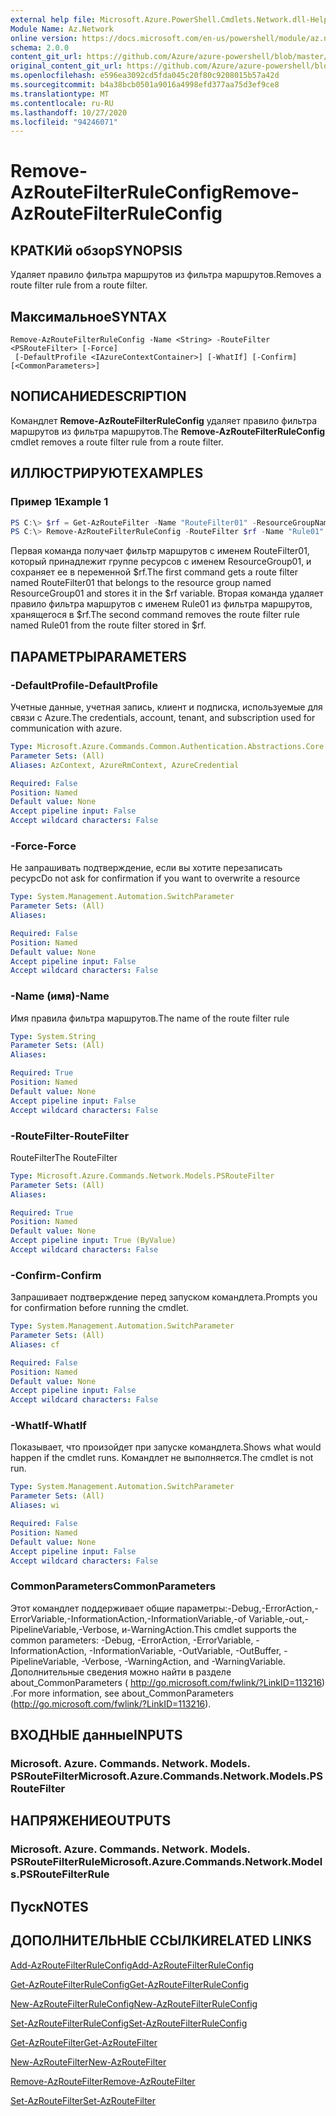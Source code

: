 ```yaml
---
external help file: Microsoft.Azure.PowerShell.Cmdlets.Network.dll-Help.xml
Module Name: Az.Network
online version: https://docs.microsoft.com/en-us/powershell/module/az.network/remove-azroutefilterruleconfig
schema: 2.0.0
content_git_url: https://github.com/Azure/azure-powershell/blob/master/src/Network/Network/help/Remove-AzRouteFilterRuleConfig.md
original_content_git_url: https://github.com/Azure/azure-powershell/blob/master/src/Network/Network/help/Remove-AzRouteFilterRuleConfig.md
ms.openlocfilehash: e596ea3092cd5fda045c20f80c9208015b57a42d
ms.sourcegitcommit: b4a38bcb0501a9016a4998efd377aa75d3ef9ce8
ms.translationtype: MT
ms.contentlocale: ru-RU
ms.lasthandoff: 10/27/2020
ms.locfileid: "94246071"
---
```

# <span data-ttu-id="1410e-101">Remove-AzRouteFilterRuleConfig</span><span class="sxs-lookup"><span data-stu-id="1410e-101">Remove-AzRouteFilterRuleConfig</span></span>

## <span data-ttu-id="1410e-102">КРАТКИй обзор</span><span class="sxs-lookup"><span data-stu-id="1410e-102">SYNOPSIS</span></span>
<span data-ttu-id="1410e-103">Удаляет правило фильтра маршрутов из фильтра маршрутов.</span><span class="sxs-lookup"><span data-stu-id="1410e-103">Removes a route filter rule from a route filter.</span></span>

## <span data-ttu-id="1410e-104">Максимальное</span><span class="sxs-lookup"><span data-stu-id="1410e-104">SYNTAX</span></span>

```
Remove-AzRouteFilterRuleConfig -Name <String> -RouteFilter <PSRouteFilter> [-Force]
 [-DefaultProfile <IAzureContextContainer>] [-WhatIf] [-Confirm] [<CommonParameters>]
```

## <span data-ttu-id="1410e-105">NОПИСАНИЕ</span><span class="sxs-lookup"><span data-stu-id="1410e-105">DESCRIPTION</span></span>
<span data-ttu-id="1410e-106">Командлет **Remove-AzRouteFilterRuleConfig** удаляет правило фильтра маршрутов из фильтра маршрутов.</span><span class="sxs-lookup"><span data-stu-id="1410e-106">The **Remove-AzRouteFilterRuleConfig** cmdlet removes a route filter rule from a route filter.</span></span>

## <span data-ttu-id="1410e-107">ИЛЛЮСТРИРУЮТ</span><span class="sxs-lookup"><span data-stu-id="1410e-107">EXAMPLES</span></span>

### <span data-ttu-id="1410e-108">Пример 1</span><span class="sxs-lookup"><span data-stu-id="1410e-108">Example 1</span></span>
```powershell
PS C:\> $rf = Get-AzRouteFilter -Name "RouteFilter01" -ResourceGroupName "ResourceGroup01"
PS C:\> Remove-AzRouteFilterRuleConfig -RouteFilter $rf -Name "Rule01"
```

<span data-ttu-id="1410e-109">Первая команда получает фильтр маршрутов с именем RouteFilter01, который принадлежит группе ресурсов с именем ResourceGroup01, и сохраняет ее в переменной $rf.</span><span class="sxs-lookup"><span data-stu-id="1410e-109">The first command gets a route filter named RouteFilter01 that belongs to the resource group named ResourceGroup01 and stores it in the $rf variable.</span></span>
<span data-ttu-id="1410e-110">Вторая команда удаляет правило фильтра маршрутов с именем Rule01 из фильтра маршрутов, хранящегося в $rf.</span><span class="sxs-lookup"><span data-stu-id="1410e-110">The second command removes the route filter rule named Rule01 from the route filter stored in $rf.</span></span>

## <span data-ttu-id="1410e-111">ПАРАМЕТРЫ</span><span class="sxs-lookup"><span data-stu-id="1410e-111">PARAMETERS</span></span>

### <span data-ttu-id="1410e-112">-DefaultProfile</span><span class="sxs-lookup"><span data-stu-id="1410e-112">-DefaultProfile</span></span>
<span data-ttu-id="1410e-113">Учетные данные, учетная запись, клиент и подписка, используемые для связи с Azure.</span><span class="sxs-lookup"><span data-stu-id="1410e-113">The credentials, account, tenant, and subscription used for communication with azure.</span></span>

```yaml
Type: Microsoft.Azure.Commands.Common.Authentication.Abstractions.Core.IAzureContextContainer
Parameter Sets: (All)
Aliases: AzContext, AzureRmContext, AzureCredential

Required: False
Position: Named
Default value: None
Accept pipeline input: False
Accept wildcard characters: False
```

### <span data-ttu-id="1410e-114">-Force</span><span class="sxs-lookup"><span data-stu-id="1410e-114">-Force</span></span>
<span data-ttu-id="1410e-115">Не запрашивать подтверждение, если вы хотите перезаписать ресурс</span><span class="sxs-lookup"><span data-stu-id="1410e-115">Do not ask for confirmation if you want to overwrite a resource</span></span>

```yaml
Type: System.Management.Automation.SwitchParameter
Parameter Sets: (All)
Aliases:

Required: False
Position: Named
Default value: None
Accept pipeline input: False
Accept wildcard characters: False
```

### <span data-ttu-id="1410e-116">-Name (имя)</span><span class="sxs-lookup"><span data-stu-id="1410e-116">-Name</span></span>
<span data-ttu-id="1410e-117">Имя правила фильтра маршрутов.</span><span class="sxs-lookup"><span data-stu-id="1410e-117">The name of the route filter rule</span></span>

```yaml
Type: System.String
Parameter Sets: (All)
Aliases:

Required: True
Position: Named
Default value: None
Accept pipeline input: False
Accept wildcard characters: False
```

### <span data-ttu-id="1410e-118">-RouteFilter</span><span class="sxs-lookup"><span data-stu-id="1410e-118">-RouteFilter</span></span>
<span data-ttu-id="1410e-119">RouteFilter</span><span class="sxs-lookup"><span data-stu-id="1410e-119">The RouteFilter</span></span>

```yaml
Type: Microsoft.Azure.Commands.Network.Models.PSRouteFilter
Parameter Sets: (All)
Aliases:

Required: True
Position: Named
Default value: None
Accept pipeline input: True (ByValue)
Accept wildcard characters: False
```

### <span data-ttu-id="1410e-120">-Confirm</span><span class="sxs-lookup"><span data-stu-id="1410e-120">-Confirm</span></span>
<span data-ttu-id="1410e-121">Запрашивает подтверждение перед запуском командлета.</span><span class="sxs-lookup"><span data-stu-id="1410e-121">Prompts you for confirmation before running the cmdlet.</span></span>

```yaml
Type: System.Management.Automation.SwitchParameter
Parameter Sets: (All)
Aliases: cf

Required: False
Position: Named
Default value: None
Accept pipeline input: False
Accept wildcard characters: False
```

### <span data-ttu-id="1410e-122">-WhatIf</span><span class="sxs-lookup"><span data-stu-id="1410e-122">-WhatIf</span></span>
<span data-ttu-id="1410e-123">Показывает, что произойдет при запуске командлета.</span><span class="sxs-lookup"><span data-stu-id="1410e-123">Shows what would happen if the cmdlet runs.</span></span> <span data-ttu-id="1410e-124">Командлет не выполняется.</span><span class="sxs-lookup"><span data-stu-id="1410e-124">The cmdlet is not run.</span></span>

```yaml
Type: System.Management.Automation.SwitchParameter
Parameter Sets: (All)
Aliases: wi

Required: False
Position: Named
Default value: None
Accept pipeline input: False
Accept wildcard characters: False
```

### <span data-ttu-id="1410e-125">CommonParameters</span><span class="sxs-lookup"><span data-stu-id="1410e-125">CommonParameters</span></span>
<span data-ttu-id="1410e-126">Этот командлет поддерживает общие параметры:-Debug,-ErrorAction,-ErrorVariable,-InformationAction,-InformationVariable,-of Variable,-out,-PipelineVariable,-Verbose, и-WarningAction.</span><span class="sxs-lookup"><span data-stu-id="1410e-126">This cmdlet supports the common parameters: -Debug, -ErrorAction, -ErrorVariable, -InformationAction, -InformationVariable, -OutVariable, -OutBuffer, -PipelineVariable, -Verbose, -WarningAction, and -WarningVariable.</span></span> <span data-ttu-id="1410e-127">Дополнительные сведения можно найти в разделе about_CommonParameters ( http://go.microsoft.com/fwlink/?LinkID=113216) .</span><span class="sxs-lookup"><span data-stu-id="1410e-127">For more information, see about_CommonParameters (http://go.microsoft.com/fwlink/?LinkID=113216).</span></span>

## <span data-ttu-id="1410e-128">ВХОДНЫЕ данные</span><span class="sxs-lookup"><span data-stu-id="1410e-128">INPUTS</span></span>

### <span data-ttu-id="1410e-129">Microsoft. Azure. Commands. Network. Models. PSRouteFilter</span><span class="sxs-lookup"><span data-stu-id="1410e-129">Microsoft.Azure.Commands.Network.Models.PSRouteFilter</span></span>

## <span data-ttu-id="1410e-130">НАПРЯЖЕНИЕ</span><span class="sxs-lookup"><span data-stu-id="1410e-130">OUTPUTS</span></span>

### <span data-ttu-id="1410e-131">Microsoft. Azure. Commands. Network. Models. PSRouteFilterRule</span><span class="sxs-lookup"><span data-stu-id="1410e-131">Microsoft.Azure.Commands.Network.Models.PSRouteFilterRule</span></span>

## <span data-ttu-id="1410e-132">Пуск</span><span class="sxs-lookup"><span data-stu-id="1410e-132">NOTES</span></span>

## <span data-ttu-id="1410e-133">ДОПОЛНИТЕЛЬНЫЕ ССЫЛКИ</span><span class="sxs-lookup"><span data-stu-id="1410e-133">RELATED LINKS</span></span>

[<span data-ttu-id="1410e-134">Add-AzRouteFilterRuleConfig</span><span class="sxs-lookup"><span data-stu-id="1410e-134">Add-AzRouteFilterRuleConfig</span></span>](./Add-AzRouteFilterRuleConfig.md)

[<span data-ttu-id="1410e-135">Get-AzRouteFilterRuleConfig</span><span class="sxs-lookup"><span data-stu-id="1410e-135">Get-AzRouteFilterRuleConfig</span></span>](./Get-AzRouteFilterRuleConfig.md)

[<span data-ttu-id="1410e-136">New-AzRouteFilterRuleConfig</span><span class="sxs-lookup"><span data-stu-id="1410e-136">New-AzRouteFilterRuleConfig</span></span>](./New-AzRouteFilterRuleConfig.md)

[<span data-ttu-id="1410e-137">Set-AzRouteFilterRuleConfig</span><span class="sxs-lookup"><span data-stu-id="1410e-137">Set-AzRouteFilterRuleConfig</span></span>](./Set-AzRouteFilterRuleConfig.md)

[<span data-ttu-id="1410e-138">Get-AzRouteFilter</span><span class="sxs-lookup"><span data-stu-id="1410e-138">Get-AzRouteFilter</span></span>](./Get-AzRouteFilter.md)

[<span data-ttu-id="1410e-139">New-AzRouteFilter</span><span class="sxs-lookup"><span data-stu-id="1410e-139">New-AzRouteFilter</span></span>](./New-AzRouteFilter.md)

[<span data-ttu-id="1410e-140">Remove-AzRouteFilter</span><span class="sxs-lookup"><span data-stu-id="1410e-140">Remove-AzRouteFilter</span></span>](./Remove-AzRouteFilter.md)

[<span data-ttu-id="1410e-141">Set-AzRouteFilter</span><span class="sxs-lookup"><span data-stu-id="1410e-141">Set-AzRouteFilter</span></span>](./Set-AzRouteFilter.md)
